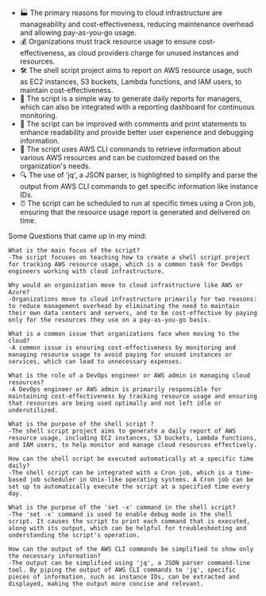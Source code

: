 - 🏭 The primary reasons for moving to cloud infrastructure are manageability and cost-effectiveness, reducing maintenance overhead and allowing pay-as-you-go usage.
- 💰 Organizations must track resource usage to ensure cost-effectiveness, as cloud providers charge for unused instances and resources.
- 🛠️ The shell script project aims to report on AWS resource usage, such as EC2 instances, S3 buckets, Lambda functions, and IAM users, to maintain cost-effectiveness.
- 📝 The script is a simple way to generate daily reports for managers, which can also be integrated with a reporting dashboard for continuous monitoring.
- 🔧 The script can be improved with comments and print statements to enhance readability and provide better user experience and debugging information.
- 🔄 The script uses AWS CLI commands to retrieve information about various AWS resources and can be customized based on the organization's needs.
- 🔍 The use of 'jq', a JSON parser, is highlighted to simplify and parse the output from AWS CLI commands to get specific information like instance IDs.
- ⏰ The script can be scheduled to run at specific times using a Cron job, ensuring that the resource usage report is generated and delivered on time.


Some Questions that came up in my mind:

    What is the main focus of the script?
    -The script focuses on teaching how to create a shell script project for tracking AWS resource usage, which is a common task for DevOps engineers working with cloud infrastructure.
    
    Why would an organization move to cloud infrastructure like AWS or Azure?
    -Organizations move to cloud infrastructure primarily for two reasons: to reduce management overhead by eliminating the need to maintain their own data centers and servers, and to be cost-effective by paying only for the resources they use on a pay-as-you-go basis.
    
    What is a common issue that organizations face when moving to the cloud?
    -A common issue is ensuring cost-effectiveness by monitoring and managing resource usage to avoid paying for unused instances or services, which can lead to unnecessary expenses.

    What is the role of a DevOps engineer or AWS admin in managing cloud resources?
    -A DevOps engineer or AWS admin is primarily responsible for maintaining cost-effectiveness by tracking resource usage and ensuring that resources are being used optimally and not left idle or underutilized.
    
    What is the purpose of the shell script ?
    -The shell script project aims to generate a daily report of AWS resource usage, including EC2 instances, S3 buckets, Lambda functions, and IAM users, to help monitor and manage cloud resources effectively.
    
    How can the shell script be executed automatically at a specific time daily?
    -The shell script can be integrated with a Cron job, which is a time-based job scheduler in Unix-like operating systems. A Cron job can be set up to automatically execute the script at a specified time every day.
    
    What is the purpose of the 'set -x' command in the shell script?
    -The 'set -x' command is used to enable debug mode in the shell script. It causes the script to print each command that is executed, along with its output, which can be helpful for troubleshooting and understanding the script's operation.
    
    How can the output of the AWS CLI commands be simplified to show only the necessary information?
    -The output can be simplified using 'jq', a JSON parser command-line tool. By piping the output of AWS CLI commands to 'jq', specific pieces of information, such as instance IDs, can be extracted and displayed, making the output more concise and relevant.
    
